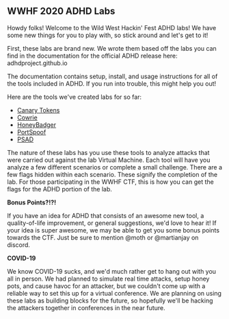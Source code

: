 WWHF 2020 ADHD Labs
----------------------
Howdy folks! Welcome to the Wild West Hackin' Fest ADHD labs! We have some new
things for you to play with, so stick around and let's get to it!

First, these labs are brand new. We wrote them based off the labs you can find
in the documentation for the official ADHD release here: adhdproject.github.io

The documentation contains setup, install, and usage instructions for all of the
tools included in ADHD. If you run into trouble, this might help you out!

Here are the tools we've created labs for so far:
* [Canary Tokens](CanaryTokens_WWHF2020_Deadwood.md)
* [Cowrie](Cowrie_WWHF2020_Deadwood.md)
* [HoneyBadger](HoneyBadger_WWHF2020_Deadwood.md)
* [PortSpoof](PortSpoof_WWHF2020_Deadwood.md)
* [PSAD](PSAD_WWHF2020_Deadwood.md)

The nature of these labs has you use these tools to analyze attacks that were
carried out against the lab Virtual Machine. Each tool will have you analyze a
few different scenarios or complete a small challenge. There are a few flags
hidden within each scenario. These signify the completion of the lab. For those
participating in the WWHF CTF, this is how you can get the flags for the ADHD
portion of the lab.

**Bonus Points?!?!**

If you have an idea for ADHD that consists of an awesome new tool, a
quality-of-life improvement, or general suggestions, we'd love to hear it!
If your idea is super awesome, we may be able to get you some bonus points
towards the CTF. Just be sure to mention @moth or @martianjay on discord.

**COVID-19**

We know COVID-19 sucks, and we'd much rather get to hang out with you all in
person. We had planned to simulate real time attacks, setup honey pots, and
cause havoc for an attacker, but we couldn't come up with a reliable way to set
this up for a virtual conference. We are planning on using these labs as
building blocks for the future, so hopefully we'll be hacking the
attackers together in conferences in the near future.
